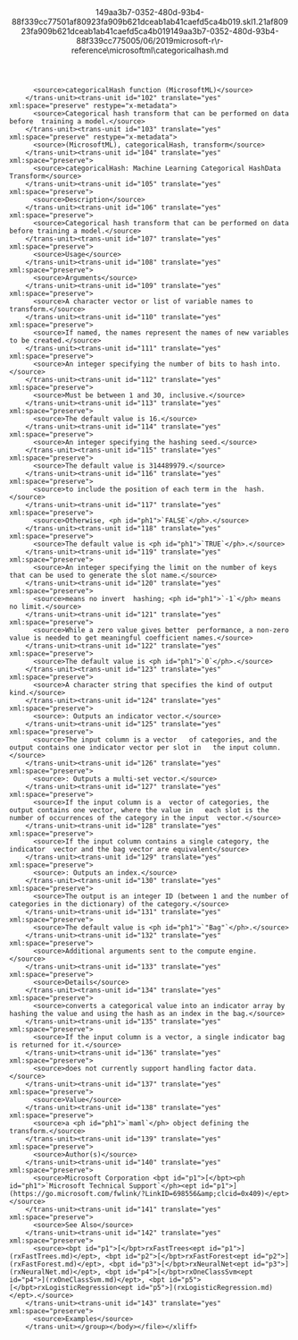 <?xml version="1.0"?><xliff version="1.2" xmlns="urn:oasis:names:tc:xliff:document:1.2" xmlns:xsi="http://www.w3.org/2001/XMLSchema-instance" xsi:schemaLocation="urn:oasis:names:tc:xliff:document:1.2 xliff-core-1.2-transitional.xsd"><file datatype="xml" original="categoricalhash.md" source-language="en-US" target-language="en-US"><header><tool tool-id="mdxliff" tool-name="mdxliff" tool-version="1.0-1931010" tool-company="Microsoft" /><xliffext:skl_file_name xmlns:xliffext="urn:microsoft:content:schema:xliffextensions">149aa3b7-0352-480d-93b4-88f339cc77501af80923fa909b621dceab1ab41caefd5ca4b019.skl</xliffext:skl_file_name><xliffext:version xmlns:xliffext="urn:microsoft:content:schema:xliffextensions">1.2</xliffext:version><xliffext:ms.openlocfilehash xmlns:xliffext="urn:microsoft:content:schema:xliffextensions">1af80923fa909b621dceab1ab41caefd5ca4b019</xliffext:ms.openlocfilehash><xliffext:ms.sourcegitcommit xmlns:xliffext="urn:microsoft:content:schema:xliffextensions">149aa3b7-0352-480d-93b4-88f339cc7750</xliffext:ms.sourcegitcommit><xliffext:ms.lasthandoff xmlns:xliffext="urn:microsoft:content:schema:xliffextensions">05/06/2019</xliffext:ms.lasthandoff><xliffext:ms.openlocfilepath xmlns:xliffext="urn:microsoft:content:schema:xliffextensions">microsoft-r\r-reference\microsoftml\categoricalhash.md</xliffext:ms.openlocfilepath></header><body><group id="content" extype="content"><trans-unit id="101" translate="yes" xml:space="preserve" restype="x-metadata">
          <source>categoricalHash function (MicrosoftML)</source>
        </trans-unit><trans-unit id="102" translate="yes" xml:space="preserve" restype="x-metadata">
          <source>Categorical hash transform that can be performed on data before  training a model.</source>
        </trans-unit><trans-unit id="103" translate="yes" xml:space="preserve" restype="x-metadata">
          <source>(MicrosoftML), categoricalHash, transform</source>
        </trans-unit><trans-unit id="104" translate="yes" xml:space="preserve">
          <source>categoricalHash: Machine Learning Categorical HashData Transform</source>
        </trans-unit><trans-unit id="105" translate="yes" xml:space="preserve">
          <source>Description</source>
        </trans-unit><trans-unit id="106" translate="yes" xml:space="preserve">
          <source>Categorical hash transform that can be performed on data before training a model.</source>
        </trans-unit><trans-unit id="107" translate="yes" xml:space="preserve">
          <source>Usage</source>
        </trans-unit><trans-unit id="108" translate="yes" xml:space="preserve">
          <source>Arguments</source>
        </trans-unit><trans-unit id="109" translate="yes" xml:space="preserve">
          <source>A character vector or list of variable names to transform.</source>
        </trans-unit><trans-unit id="110" translate="yes" xml:space="preserve">
          <source>If named, the names represent the names of new variables to be created.</source>
        </trans-unit><trans-unit id="111" translate="yes" xml:space="preserve">
          <source>An integer specifying the number of bits to hash into.</source>
        </trans-unit><trans-unit id="112" translate="yes" xml:space="preserve">
          <source>Must be between 1 and 30, inclusive.</source>
        </trans-unit><trans-unit id="113" translate="yes" xml:space="preserve">
          <source>The default value is 16.</source>
        </trans-unit><trans-unit id="114" translate="yes" xml:space="preserve">
          <source>An integer specifying the hashing seed.</source>
        </trans-unit><trans-unit id="115" translate="yes" xml:space="preserve">
          <source>The default value is 314489979.</source>
        </trans-unit><trans-unit id="116" translate="yes" xml:space="preserve">
          <source>to include the position of each term in the  hash.</source>
        </trans-unit><trans-unit id="117" translate="yes" xml:space="preserve">
          <source>Otherwise, <ph id="ph1">`FALSE`</ph>.</source>
        </trans-unit><trans-unit id="118" translate="yes" xml:space="preserve">
          <source>The default value is <ph id="ph1">`TRUE`</ph>.</source>
        </trans-unit><trans-unit id="119" translate="yes" xml:space="preserve">
          <source>An integer specifying the limit on the number of keys  that can be used to generate the slot name.</source>
        </trans-unit><trans-unit id="120" translate="yes" xml:space="preserve">
          <source>means no invert  hashing; <ph id="ph1">`-1`</ph> means no limit.</source>
        </trans-unit><trans-unit id="121" translate="yes" xml:space="preserve">
          <source>While a zero value gives better  performance, a non-zero value is needed to get meaningful coefficient names.</source>
        </trans-unit><trans-unit id="122" translate="yes" xml:space="preserve">
          <source>The default value is <ph id="ph1">`0`</ph>.</source>
        </trans-unit><trans-unit id="123" translate="yes" xml:space="preserve">
          <source>A character string that specifies the kind of output kind.</source>
        </trans-unit><trans-unit id="124" translate="yes" xml:space="preserve">
          <source>: Outputs an indicator vector.</source>
        </trans-unit><trans-unit id="125" translate="yes" xml:space="preserve">
          <source>The input column is a vector   of categories, and the output contains one indicator vector per slot in   the input column.</source>
        </trans-unit><trans-unit id="126" translate="yes" xml:space="preserve">
          <source>: Outputs a multi-set vector.</source>
        </trans-unit><trans-unit id="127" translate="yes" xml:space="preserve">
          <source>If the input column is a  vector of categories, the output contains one vector, where the value in   each slot is the number of occurrences of the category in the input  vector.</source>
        </trans-unit><trans-unit id="128" translate="yes" xml:space="preserve">
          <source>If the input column contains a single category, the indicator  vector and the bag vector are equivalent</source>
        </trans-unit><trans-unit id="129" translate="yes" xml:space="preserve">
          <source>: Outputs an index.</source>
        </trans-unit><trans-unit id="130" translate="yes" xml:space="preserve">
          <source>The output is an integer ID (between 1 and the number of categories in the dictionary) of the category.</source>
        </trans-unit><trans-unit id="131" translate="yes" xml:space="preserve">
          <source>The default value is <ph id="ph1">`"Bag"`</ph>.</source>
        </trans-unit><trans-unit id="132" translate="yes" xml:space="preserve">
          <source>Additional arguments sent to the compute engine.</source>
        </trans-unit><trans-unit id="133" translate="yes" xml:space="preserve">
          <source>Details</source>
        </trans-unit><trans-unit id="134" translate="yes" xml:space="preserve">
          <source>converts a categorical value into an indicator array by hashing the value and using the hash as an index in the bag.</source>
        </trans-unit><trans-unit id="135" translate="yes" xml:space="preserve">
          <source>If the input column is a vector, a single indicator bag is returned for it.</source>
        </trans-unit><trans-unit id="136" translate="yes" xml:space="preserve">
          <source>does not currently support handling factor data.</source>
        </trans-unit><trans-unit id="137" translate="yes" xml:space="preserve">
          <source>Value</source>
        </trans-unit><trans-unit id="138" translate="yes" xml:space="preserve">
          <source>a <ph id="ph1">`maml`</ph> object defining the transform.</source>
        </trans-unit><trans-unit id="139" translate="yes" xml:space="preserve">
          <source>Author(s)</source>
        </trans-unit><trans-unit id="140" translate="yes" xml:space="preserve">
          <source>Microsoft Corporation <bpt id="p1">[</bpt><ph id="ph1">`Microsoft Technical Support`</ph><ept id="p1">](https://go.microsoft.com/fwlink/?LinkID=698556&amp;clcid=0x409)</ept></source>
        </trans-unit><trans-unit id="141" translate="yes" xml:space="preserve">
          <source>See Also</source>
        </trans-unit><trans-unit id="142" translate="yes" xml:space="preserve">
          <source><bpt id="p1">[</bpt>rxFastTrees<ept id="p1">](rxFastTrees.md)</ept>, <bpt id="p2">[</bpt>rxFastForest<ept id="p2">](rxFastForest.md)</ept>, <bpt id="p3">[</bpt>rxNeuralNet<ept id="p3">](rxNeuralNet.md)</ept>, <bpt id="p4">[</bpt>rxOneClassSvm<ept id="p4">](rxOneClassSvm.md)</ept>, <bpt id="p5">[</bpt>rxLogisticRegression<ept id="p5">](rxLogisticRegression.md)</ept>.</source>
        </trans-unit><trans-unit id="143" translate="yes" xml:space="preserve">
          <source>Examples</source>
        </trans-unit></group></body></file></xliff>